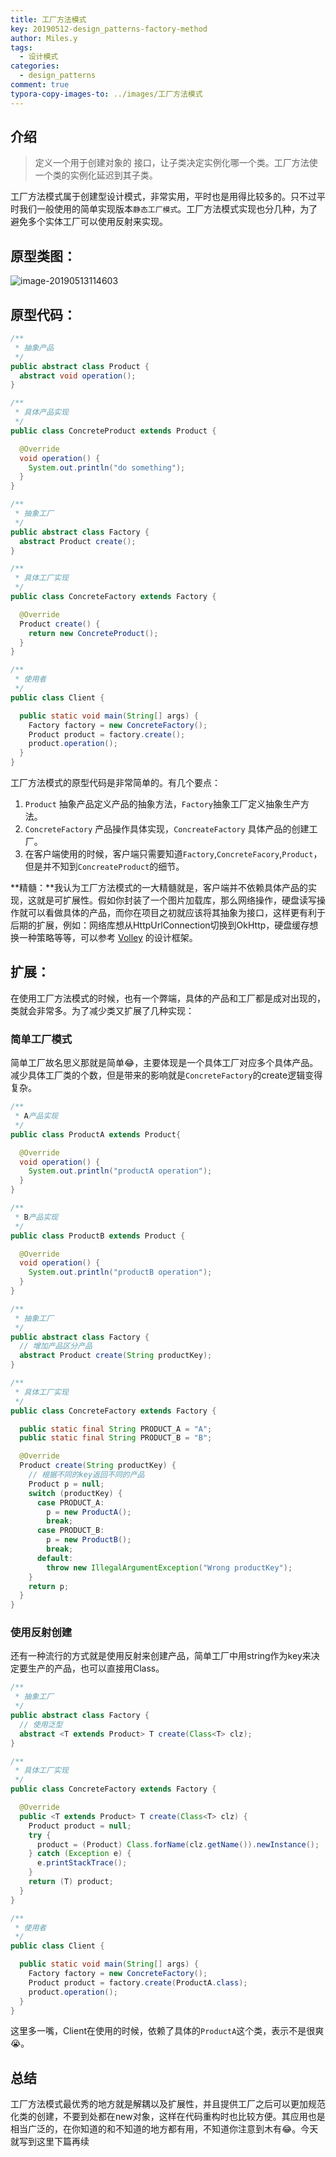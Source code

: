 ```yaml
---
title: 工厂方法模式
key: 20190512-design_patterns-factory-method
author: Miles.y
tags:
  - 设计模式
categories:
  - design_patterns
comment: true
typora-copy-images-to: ../images/工厂方法模式
---
```


## 介绍

>   定义一个用于创建对象的 接口，让子类决定实例化哪一个类。工厂方法使一个类的实例化延迟到其子类。

工厂方法模式属于创建型设计模式，非常实用，平时也是用得比较多的。只不过平时我们一般使用的简单实现版本`静态工厂模式`。工厂方法模式实现也分几种，为了避免多个实体工厂可以使用反射来实现。

## 原型类图：

![image-20190513114603](/images/工厂方法模式/image-20190513114603.png)

<!-- more -->

## 原型代码：

```java
/**
 * 抽象产品
 */
public abstract class Product {
  abstract void operation();
}
```

```java
/**
 * 具体产品实现
 */
public class ConcreteProduct extends Product {

  @Override
  void operation() {
    System.out.println("do something");
  }
}
```

```java
/**
 * 抽象工厂
 */
public abstract class Factory {
  abstract Product create();
}
```

```java
/**
 * 具体工厂实现
 */
public class ConcreteFactory extends Factory {

  @Override
  Product create() {
    return new ConcreteProduct();
  }
}
```

```java
/**
 * 使用者
 */
public class Client {

  public static void main(String[] args) {
    Factory factory = new ConcreteFactory();
    Product product = factory.create();
    product.operation();
  }
}
```

工厂方法模式的原型代码是非常简单的。有几个要点：

1. `Product` 抽象产品定义产品的抽象方法，`Factory`抽象工厂定义抽象生产方法。
2. `ConcreteFactory` 产品操作具体实现，`ConcreateFactory` 具体产品的创建工厂。
3. 在客户端使用的时候，客户端只需要知道`Factory`,`ConcreteFacory`,`Product`，但是并不知到`ConcreateProduct`的细节。

**精髓：**我认为工厂方法模式的一大精髓就是，客户端并不依赖具体产品的实现，这就是可扩展性。假如你封装了一个图片加载库，那么网络操作，硬盘读写操作就可以看做具体的产品，而你在项目之初就应该将其抽象为接口，这样更有利于后期的扩展，例如：网络库想从HttpUrlConnection切换到OkHttp，硬盘缓存想换一种策略等等，可以参考 [Volley](<https://github.com/google/volley>) 的设计框架。

## 扩展：

在使用工厂方法模式的时候，也有一个弊端，具体的产品和工厂都是成对出现的，类就会非常多。为了减少类又扩展了几种实现：

### 简单工厂模式

简单工厂故名思义那就是简单:joy:，主要体现是一个具体工厂对应多个具体产品。减少具体工厂类的个数，但是带来的影响就是`ConcreteFactory`的create逻辑变得复杂。

```java
/**
 * A产品实现
 */
public class ProductA extends Product{

  @Override
  void operation() {
    System.out.println("productA operation");
  }
}
```

```java
/**
 * B产品实现
 */
public class ProductB extends Product {

  @Override
  void operation() {
    System.out.println("productB operation");
  }
}
```

```java
/**
 * 抽象工厂
 */
public abstract class Factory {
  // 增加产品区分产品
  abstract Product create(String productKey);
}
```

```java
/**
 * 具体工厂实现
 */
public class ConcreteFactory extends Factory {

  public static final String PRODUCT_A = "A";
  public static final String PRODUCT_B = "B";

  @Override
  Product create(String productKey) {
    // 根据不同的key返回不同的产品
    Product p = null;
    switch (productKey) {
      case PRODUCT_A:
        p = new ProductA();
        break;
      case PRODUCT_B:
        p = new ProductB();
        break;
      default:
        throw new IllegalArgumentException("Wrong productKey");
    }
    return p;
  }
}
```

### 使用反射创建

还有一种流行的方式就是使用反射来创建产品，简单工厂中用string作为key来决定要生产的产品，也可以直接用Class。

```java
/**
 * 抽象工厂
 */
public abstract class Factory {
  // 使用泛型
  abstract <T extends Product> T create(Class<T> clz);
}
```

```java
/**
 * 具体工厂实现
 */
public class ConcreteFactory extends Factory {

  @Override
  public <T extends Product> T create(Class<T> clz) {
    Product product = null;
    try {
      product = (Product) Class.forName(clz.getName()).newInstance();
    } catch (Exception e) {
      e.printStackTrace();
    }
    return (T) product;
  }
}
```

```java
/**
 * 使用者
 */
public class Client {

  public static void main(String[] args) {
    Factory factory = new ConcreteFactory();
    Product product = factory.create(ProductA.class);
    product.operation();
  }
}
```

这里多一嘴，Client在使用的时候，依赖了具体的`ProductA`这个类，表示不是很爽:sob:。

## 总结

工厂方法模式最优秀的地方就是解耦以及扩展性，并且提供工厂之后可以更加规范化类的创建，不要到处都在new对象，这样在代码重构时也比较方便。其应用也是相当广泛的，在你知道的和不知道的地方都有用，不知道你注意到木有:joy:。今天就写到这里下篇再续